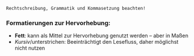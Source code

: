 ```hint
Rechtschreibung, Grammatik und Kommasetzung beachten! 
```
### Formatierungen zur Hervorhebung:
- **Fett**: kann als Mittel zur Hervorhebung genutzt werden – aber in Maßen
- *Kursiv*/unterstrichen: Beeinträchtigt den Lesefluss, daher möglichst nicht nutzen